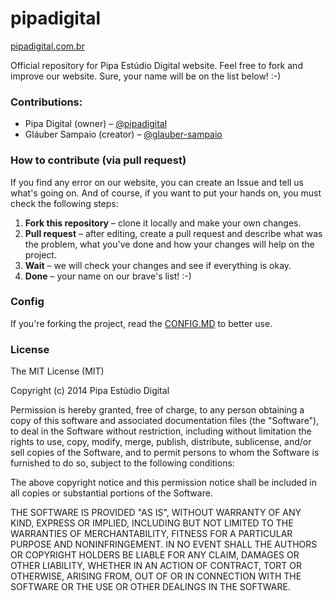 pipadigital
===========

<a href="http://pipadigital.com.br">pipadigital.com.br</a>
<br/> 

Official repository for Pipa Estúdio Digital website.
Feel free to fork and improve our website.
Sure, your name will be on the list below! :-)

### Contributions:
* Pipa Digital (owner) – <a href="https://github.com/pipadigital">@pipadigital</a>
* Gláuber Sampaio (creator) – <a href="http://github.com/glauber-sampaio">@glauber-sampaio</a>

### How to contribute (via pull request)

If you find any error on our website, you can create an Issue and tell us what's going on.
And of course, if you want to put your hands on, you must check the following steps:

1. <b>Fork this repository</b> – clone it locally and make your own changes.
2. <b>Pull request</b> – after editing, create a pull request and describe what was the problem, what you've done and how your changes will help on the project.
3. <b>Wait</b> – we will check your changes and see if everything is okay.
4. <b>Done</b> – your name on our brave's list! :-)



### Config

If you're forking the project, read the <a href="https://github.com/pipadigital/pipadigital/blob/master/config.md">CONFIG.MD</a> to better use.



### License

The MIT License (MIT)

Copyright (c) 2014 Pipa Estúdio Digital

Permission is hereby granted, free of charge, to any person obtaining a copy
of this software and associated documentation files (the "Software"), to deal
in the Software without restriction, including without limitation the rights
to use, copy, modify, merge, publish, distribute, sublicense, and/or sell
copies of the Software, and to permit persons to whom the Software is
furnished to do so, subject to the following conditions:

The above copyright notice and this permission notice shall be included in all
copies or substantial portions of the Software.

THE SOFTWARE IS PROVIDED "AS IS", WITHOUT WARRANTY OF ANY KIND, EXPRESS OR
IMPLIED, INCLUDING BUT NOT LIMITED TO THE WARRANTIES OF MERCHANTABILITY,
FITNESS FOR A PARTICULAR PURPOSE AND NONINFRINGEMENT. IN NO EVENT SHALL THE
AUTHORS OR COPYRIGHT HOLDERS BE LIABLE FOR ANY CLAIM, DAMAGES OR OTHER
LIABILITY, WHETHER IN AN ACTION OF CONTRACT, TORT OR OTHERWISE, ARISING FROM,
OUT OF OR IN CONNECTION WITH THE SOFTWARE OR THE USE OR OTHER DEALINGS IN THE
SOFTWARE.
